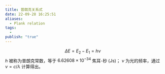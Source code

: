 ```yaml
---
title: 普朗克关系式
date: 22-09-28 16:25:51
aliases:
  - Plank relation
tags:
  - 
publish: "true"
---
```



$$\Delta E=E_2-E_1=h \nu$$
$h$ 被称为普朗克常数，等于 $6.62608\times 10^{-34}$ 焦耳-秒 (Js)； $\nu$ 为光的频率，通过 $\nu=c/ \lambda$ 计算得出。